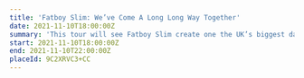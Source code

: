 ```yaml
---
title: 'Fatboy Slim: We’ve Come A Long Long Way Together'
date: 2021-11-10T18:00:00Z
summary: 'This tour will see Fatboy Slim create one the UK’s biggest dance floors turning our favourite arenas into unique night club experiences.'
start: 2021-11-10T18:00:00Z
end: 2021-11-10T22:00:00Z
placeId: 9C2XRVC3+CC
---
```

